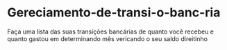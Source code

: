 # Gereciamento-de-transi-o-banc-ria
Faça uma lista das suas transições bancárias de quanto você recebeu e quanto gastou em determinando mês vericando o seu saldo direitinho
